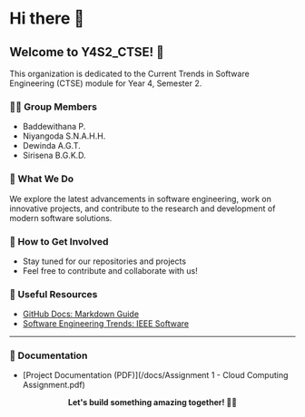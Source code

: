 # Hi there 👋

## Welcome to Y4S2_CTSE! 🚀

This organization is dedicated to the Current Trends in Software Engineering (CTSE) module for Year 4, Semester 2.

### 👨‍💻 Group Members

* Baddewithana P.
* Niyangoda S.N.A.H.H.
* Dewinda A.G.T.
* Sirisena B.G.K.D.

### 📌 What We Do

We explore the latest advancements in software engineering, work on innovative projects, and contribute to the research and development of modern software solutions.

### 🌟 How to Get Involved

* Stay tuned for our repositories and projects
* Feel free to contribute and collaborate with us!

### 📖 Useful Resources

* [GitHub Docs: Markdown Guide](https://docs.github.com/en/github/writing-on-github/getting-started-with-writing-and-formatting-on-github/basic-writing-and-formatting-syntax)
* [Software Engineering Trends: IEEE Software](https://www.computer.org/csdl/magazine/so)

---
### 📑 Documentation
* [Project Documentation (PDF)](/docs/Assignment 1 - Cloud Computing Assignment.pdf)

<div align="center">

**Let's build something amazing together! 🎯✨**

</div>